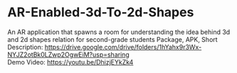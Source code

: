 # AR-Enabled-3d-To-2d-Shapes
An AR application that spawns a room for understanding the idea behind 3d and 2d shapes relation for second-grade students
Package, APK, Short Description: https://drive.google.com/drive/folders/1hYahx9r3Wx-NYJZ2otBk0LZwp2OgwEiM?usp=sharing <br>
Demo Video: https://youtu.be/DhizjEYkZk4
